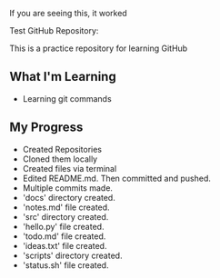 If you are seeing this, it worked

Test GitHub Repository:

This is a practice repository for learning GitHub

## What I'm Learning
- Learning git commands

## My Progress
- Created Repositories
- Cloned them locally
- Created files via terminal
- Edited README.md. Then committed and pushed.
- Multiple commits made.
- 'docs' directory created.
- 'notes.md' file created.
- 'src' directory created.
- 'hello.py' file created.
- 'todo.md' file created.
- 'ideas.txt' file created.
- 'scripts' directory created.
- 'status.sh' file created.